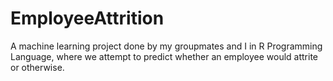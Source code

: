 # EmployeeAttrition
A machine learning project done by my groupmates and I in R Programming Language, where we attempt to predict whether an employee would attrite or otherwise.
